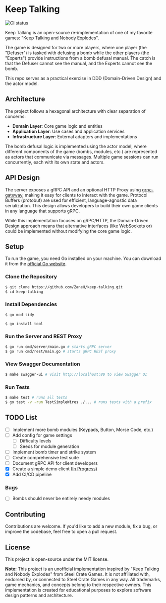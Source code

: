 # Keep Talking

![CI status](https://github.com/zaneh/keep-talking/actions/workflows/ci.yml/badge.svg)

Keep Talking is an open-source re-implementation of one of my favorite games: "Keep Talking and Nobody Explodes".

The game is designed for two or more players, where one player (the "Defuser") is tasked with defusing a bomb while the other players (the "Experts") provide instructions from a bomb defusal manual.
The catch is that the Defuser cannot see the manual, and the Experts cannot see the bomb.

This repo serves as a practical exercise in DDD (Domain-Driven Design) and the actor model.

## Architecture

The project follows a hexagonal architecture with clear separation of concerns:

- **Domain Layer**: Core game logic and entities
- **Application Layer**: Use cases and application services
- **Infrastructure Layer**: External adapters and implementations

The bomb defusal logic is implemented using the actor model, where different components of the game (bombs, modules, etc.) are represented as actors that communicate via messages. Multiple game sessions can run concurrently, each with its own state and actors.

## API Design

The server exposes a gRPC API and an optional HTTP Proxy using [grpc-gateway](https://github.com/grpc-ecosystem/grpc-gateway), making it easy for clients to interact with the game. Protocol Buffers (protobuf) are used for efficient, language-agnostic data serialization.
This design allows developers to build their own game clients in any language that supports gRPC.

While this implementation focuses on gRPC/HTTP, the Domain-Driven Design approach means that alternative interfaces (like WebSockets or) could be implemented without modifying the core game logic.

## Setup

To run the game, you need Go installed on your machine. You can download it from the [official Go website](https://go.dev/dl/).

### Clone the Repository

```bash
$ git clone https://github.com/ZaneH/keep-talking.git
$ cd keep-talking
```

### Install Dependencies

```bash
$ go mod tidy
```

```bash
$ go install tool
```

### Run the Server and REST Proxy

```bash
$ go run cmd/server/main.go # starts gRPC server
$ go run cmd/rest/main.go # starts gRPC REST proxy
```

### View Swagger Documentation

```bash
$ make swagger-ui # visit http://localhost:80 to view Swagger UI
```

### Run Tests
```bash
$ make test # runs all tests
$ go test -v -run TestSimpleWires ./... # runs tests with a prefix
```

## TODO List

- [ ] Implement more bomb modules (Keypads, Button, Morse Code, etc.)
- [ ] Add config for game settings
  - [ ] Difficulty levels
  - [ ] Seeds for module generation
- [ ] Implement bomb timer and strike system
- [ ] Create comprehensive test suite
- [ ] Document gRPC API for client developers
- [x] Create a simple demo client ([In Progress](https://github.com/ZaneH/keep-talking-app))
- [x] Add CI/CD pipeline

### Bugs
- [ ] Bombs should never be entirely needy modules

## Contributing

Contributions are welcome. If you'd like to add a new module, fix a bug, or improve the codebase, feel free to open a pull request.

## License

This project is open-source under the MIT license.

**Note:** This project is an unofficial implementation inspired by "Keep Talking and Nobody Explodes" from Steel Crate Games. It is not affiliated with, endorsed by, or connected to Steel Crate Games in any way. All trademarks, game mechanics, and concepts belong to their respective owners. This implementation is created for educational purposes to explore software design patterns and architecture.
